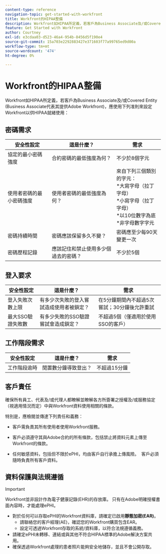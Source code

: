 ```yaml
---
content-type: reference
navigation-topic: get-started-with-workfront
title: Workfront的HIPAA整備
description: Workfront如HIPAA所定義，若客戶為Business Associate及/或Covered Entity (Business Associate代表其提供Adobe Workfront)，應使用下列指引設定Workfront以供HIPAA使用。
feature: Get Started with Workfront
author: Courtney
exl-id: e3cdaa03-d523-46a4-954b-8456d5f190e4
source-git-commit: 15a703e2292883427e371603f77a99765ed9d00a
workflow-type: tm+mt
source-wordcount: '474'
ht-degree: 0%

---
```


# Workfront的HIPAA整備

Workfront如HIPAA所定義，若客戶為Business Associate及/或Covered Entity (Business Associate代表其提供Adobe Workfront)，應使用下列准則來設定Workfront以供HIPAA就緒使用：


## 密碼需求

| **安全性設定** | **這是什麼？** | **需求** |
|----------------------|------------------|------------------|
| 協定的最小密碼強度 | 合約密碼的最低強度為何？ | 不少於8個字元 |
| 使用者密碼的最小密碼強度 | 使用者密碼的最低強度為何？ | 來自下列三個類別的字元：<br>*大寫字母（拉丁字母）<br>*小寫字母（拉丁字母）<br>*以10位數字為底<br>*非字母數字字元 |
| 密碼持續時間 | 密碼應該保留多久不變？ | 密碼應至少每90天變更一次 |
| 密碼歷程記錄 | 應該記住和禁止使用多少個過去的密碼？ | 不少於5個 |


## 登入要求

| **安全性設定** | **這是什麼？** | **需求** |
|----------------------|------------------|------------------|
| 登入失敗次數上限 | 有多少次失敗的登入嘗試造成使用者被鎖定？ | 在5分鐘期間內不超過5次嘗試；30分鐘後允許重試 |
| 最大SSO驗證失敗數 | 有多少失敗的SSO驗證嘗試會造成鎖定？ | 不超過5個（僅適用於使用SSO的客戶） |


## 工作階段需求

| **安全性設定** | **這是什麼？** | **需求** |
|----------------------|------------------|------------------|
| 工作階段逾時 | 閒置數分鐘導致登出？ | 不超過15分鐘 |

## 客戶責任

確保所有員工、代表及/或代理人都瞭解並瞭解各方所簽署之授權及/或服務協定（視適用情況而定）中與Workfront資料使用相關的條款。

特別是，應檢閱並傳達下列責任和義務： 

* 客戶需負責其所有使用者使用Workfront服務。 

* 客戶必須遵守其與Adobe合約的所有條款，包括禁止將資料元素上傳至Workfront的條款。 

* 任何敏感資料，包括但不限於ePHI，均由客戶自行承擔上傳風險。  客戶必須隨時負責所有客戶資料。 


## 資料保護與法規遵循

>[!IMPORTANT]
>
>Workfront並非設計作為電子健康記錄(EHR)的存放庫。 只有在Adobe明確授權書面內容時，才能處理ePHI。 

* 對於任何可以存取ePHI的Workfront資料庫，請確定已啟用&#x200B;**靜態加密(EAR)**。
   * 請聯絡您的客戶經理(AE)，確認您的Workfront購買包含EAR。
   * 設定可透過Workfront存取的系統/資料庫，以符合法規遵循義務。
* 請確定ePHI未轉移、連結或與其他不符合HIPAA標準的Adobe解決方案共用。
* 確保透過Workfront處理的患者照片能夠安全地儲存，並且不會公開存取。
